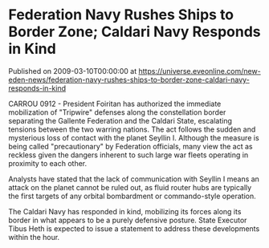 # Federation Navy Rushes Ships to Border Zone; Caldari Navy Responds in Kind
Published on 2009-03-10T00:00:00 at https://universe.eveonline.com/new-eden-news/federation-navy-rushes-ships-to-border-zone-caldari-navy-responds-in-kind

CARROU 0912 - President Foiritan has authorized the immediate mobilization of "Tripwire" defenses along the constellation border separating the Gallente Federation and the Caldari State, escalating tensions between the two warring nations. The act follows the sudden and mysterious loss of contact with the planet Seyllin I. Although the measure is being called "precautionary" by Federation officials, many view the act as reckless given the dangers inherent to such large war fleets operating in proximity to each other.

Analysts have stated that the lack of communication with Seyllin I means an attack on the planet cannot be ruled out, as fluid router hubs are typically the first targets of any orbital bombardment or commando-style operation.

The Caldari Navy has responded in kind, mobilizing its forces along its border in what appears to be a purely defensive posture. State Executor Tibus Heth is expected to issue a statement to address these developments within the hour.
